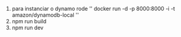 1) para instanciar o dynamo rode
'' docker run -d -p 8000:8000 -i -t amazon/dynamodb-local ''
2) npm run build
3) npm run dev
